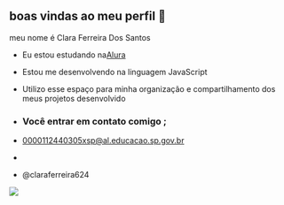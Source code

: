 ## boas vindas ao meu perfil 👋

meu nome é Clara Ferreira Dos Santos

- Eu estou estudando na[Alura](ttps://ww.alura.com.br)
- Estou me desenvolvendo na linguagem JavaScript
- Utilizo esse espaço para minha organização e compartilhamento dos meus projetos desenvolvido

- ### Você entrar em contato comigo ;

- 0000112440305xsp@al.educacao.sp.gov.br
- 
- @claraferreira624

![](https://media1.tenor.com/m/xLSK5ndb1sEAAAAC/sociedade-esportiva-palmeiras-palmeiras.gif)
